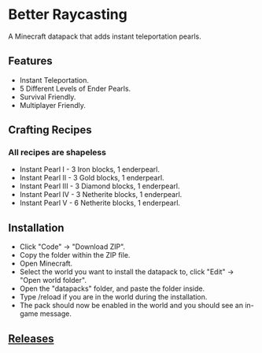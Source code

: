 # Better Raycasting
A Minecraft datapack that adds instant teleportation pearls.

## Features
* Instant Teleportation.
* 5 Different Levels of Ender Pearls.
* Survival Friendly.
* Multiplayer Friendly.

## Crafting Recipes
### All recipes are shapeless
* Instant Pearl I - 3 Iron blocks, 1 enderpearl.
* Instant Pearl II - 3 Gold blocks, 1 enderpearl.
* Instant Pearl III - 3 Diamond blocks, 1 enderpearl.
* Instant Pearl IV - 3 Netherite blocks, 1 enderpearl.
* Instant Pearl V - 6 Netherite blocks, 1 enderpearl.

## Installation
* Click "Code" -> "Download ZIP".
* Copy the folder within the ZIP file.
* Open Minecraft.
* Select the world you want to install the datapack to, click "Edit" -> "Open world folder".
* Open the "datapacks" folder, and paste the folder inside.
* Type /reload if you are in the world during the installation.
* The pack should now be enabled in the world and you should see an in-game message.

## [Releases](https://github.com/TechnoBro03/BetterPearls/releases)
